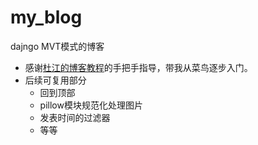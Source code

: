 # my_blog
dajngo MVT模式的博客

- 感谢[杜江的博客教程](https://www.dusaiphoto.com/article/2/)的手把手指导，带我从菜鸟逐步入门。
- 后续可复用部分
  - 回到顶部
  - pillow模块规范化处理图片
  - 发表时间的过滤器
  - 等等
